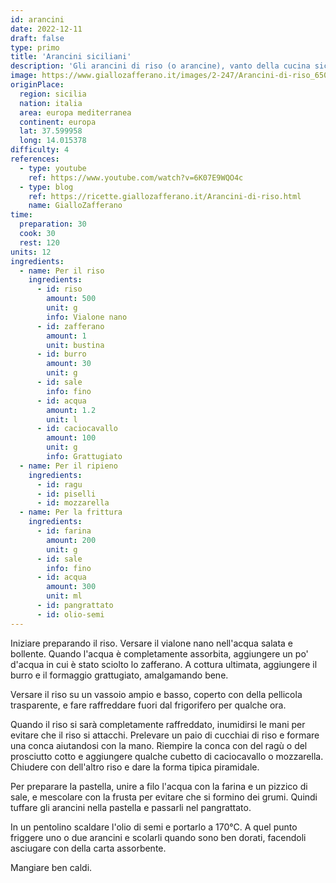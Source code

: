 ```yaml
---
id: arancini
date: 2022-12-11
draft: false
type: primo
title: 'Arancini siciliani'
description: 'Gli arancini di riso (o arancine), vanto della cucina siciliana, sono dei piccoli timballi adatti ad essere consumati sia come spuntino che come antipasto, primo piatto o addirittura piatto unico.'
image: https://www.giallozafferano.it/images/2-247/Arancini-di-riso_650x433_wm.jpg
originPlace:
  region: sicilia
  nation: italia
  area: europa mediterranea
  continent: europa
  lat: 37.599958
  long: 14.015378
difficulty: 4
references:
  - type: youtube
    ref: https://www.youtube.com/watch?v=6K07E9WQO4c
  - type: blog
    ref: https://ricette.giallozafferano.it/Arancini-di-riso.html
    name: GialloZafferano
time:
  preparation: 30
  cook: 30
  rest: 120
units: 12
ingredients:
  - name: Per il riso
    ingredients:
      - id: riso
        amount: 500
        unit: g
        info: Vialone nano
      - id: zafferano
        amount: 1
        unit: bustina
      - id: burro
        amount: 30
        unit: g
      - id: sale
        info: fino
      - id: acqua
        amount: 1.2
        unit: l
      - id: caciocavallo
        amount: 100
        unit: g
        info: Grattugiato
  - name: Per il ripieno
    ingredients:
      - id: ragu
      - id: piselli
      - id: mozzarella
  - name: Per la frittura
    ingredients:
      - id: farina
        amount: 200
        unit: g
      - id: sale
        info: fino
      - id: acqua
        amount: 300
        unit: ml
      - id: pangrattato
      - id: olio-semi
---
```


Iniziare preparando il riso. Versare il vialone nano nell'acqua salata e bollente. Quando l'acqua è completamente assorbita, aggiungere un po' d'acqua in cui è stato sciolto lo zafferano. A cottura ultimata, aggiungere il burro e il formaggio grattugiato, amalgamando bene.

Versare il riso su un vassoio ampio e basso, coperto con della pellicola trasparente, e fare raffreddare fuori dal frigorifero per qualche ora.

Quando il riso si sarà completamente raffreddato, inumidirsi le mani per evitare che il riso si attacchi. Prelevare un paio di cucchiai di riso e formare una conca aiutandosi con la mano. Riempire la conca con del ragù o del prosciutto cotto e aggiungere qualche cubetto di caciocavallo o mozzarella. Chiudere con dell'altro riso e dare la forma tipica piramidale.

Per preparare la pastella, unire a filo l'acqua con la farina e un pizzico di sale, e mescolare con la frusta per evitare che si formino dei grumi. Quindi tuffare gli arancini nella pastella e passarli nel pangrattato.

In un pentolino scaldare l'olio di semi e portarlo a 170°C. A quel punto friggere uno o due arancini e scolarli quando sono ben dorati, facendoli asciugare con della carta assorbente.

Mangiare ben caldi.
